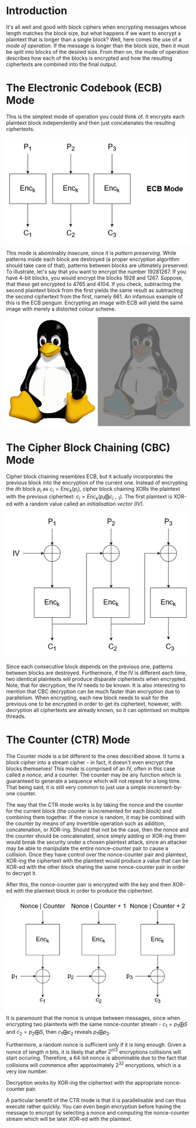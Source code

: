 # Introduction
It's all well and good with block ciphers when encrypting messages whose length matches the block size, but what happens if we want to encrypt a plaintext that is longer than a single block? Well, here comes the use of a *mode of operation*. If the message is longer than the block size, then it must be split into blocks of the desired size. From then on, the mode of operation describes how each of the blocks is encrypted and how the resulting ciphertexts are combined into the final output.

# The Electronic Codebook (ECB) Mode
This is the simplest mode of operation you could think of. It encrypts each plaintext block independently and then just concatenates the resulting ciphertexts. 

![](../Resources/Images/Block_Cipher_ECB_Encrypt.png)

This mode is abominably insecure, since it is *pattern preserving*. While patterns inside each block are destroyed (a proper encryption algorithm should take care of that), patterns between blocks are ultimately preserved. To illustrate, let's say that you want to encrypt the number 19281267. If you have 4-bit blocks, you would encrypt the blocks 1928 and 1267. Suppose, that these get encrypted to 4765 and 4104. If you check, subtracting the second plaintext block from the first yields the same result as subtracting the second ciphertext from the first, namely 661. An infamous example of this is the ECB penguin. Encrypting an image with ECB will yield the same image with merely a distorted colour scheme.

![](../Resources/Images/Block_Cipher_ECB_Penguin.png)

# The Cipher Block Chaining (CBC) Mode
Cipher block chaining resembles ECB, but it actually incorporates the previous block into the encryption of the current one. Instead of encrypting the $i$th block $p_i$ as $c_i = Enc_k(p_i)$, cipher block chaining XORs the plaintext with the previous ciphertext: $c_i = Enc_k(p_i \bigoplus c_{i-1})$. The first plaintext is XOR-ed with a random value called an *initialisation vector (IV)*.

![](../Resources/Images/Block_Cipher_CBC_Encrypt.png)

Since each consecutive block depends on the previous one, patterns between blocks are destroyed. Furthermore, if the IV is different each time, two identical plaintexts will produce disparate ciphertexts when encrypted. Note, that for decryption, the IV needs to be known. It is also interesting to mention that CBC decryption can be much faster than encryption due to parallelism. When encrypting, each new block needs to wait for the previous one to be encrypted in order to get its ciphertext, however, with decryption all ciphertexts are already known, so it can optimised on multiple threads.

# The Counter (CTR) Mode
The Counter mode is a bit different to the ones described above. It turns a block cipher into a stream cipher - in fact, it doesn't even encrypt the blocks themselves! 
This mode is comprised of an IV, often in this case called a *nonce*, and a counter. The counter may be any function which is guaranteed to generate a sequence which will not repeat for a long time. That being said, it is still very common to just use a simple increment-by-one counter. 

The way that the CTR mode works is by taking the nonce and the counter for the current block (the counter is incremented for each block) and combining them together. If the nonce is random, it may be combined with the counter by means of any invertible operation such as addition, concatenation, or XOR-ing. Should that not be the case, then the nonce and the counter should be concatenated, since simply adding or XOR-ing them would break the security under a chosen plaintext attack, since an attacker may be able to manipulate the entire nonce–counter pair to cause a collision. Once they have control over the nonce-counter pair and plaintext, XOR-ing the ciphertext with the plaintext would produce a value that can be XOR-ed with the other block sharing the same nonce-counter pair in order to decrypt it.

After this, the nonce-counter pair is encrypted with the key and then XOR-ed with the plaintext block in order to produce the ciphertext.

![](../Resources/Images/Block_Cipher_CTR_encrypt.png)

It is paramount that the nonce is unique between messages, since when encrypting two plaintexts with the same nonce-counter stream - $c_1 = p_1 \bigoplus S$ and $c_2 = p_2 \bigoplus S$, then $c_1 \bigoplus c_2$ reveals $p_1 \bigoplus p_2$.

Furthermore, a random nonce is sufficient only if it is long enough. Given a nonce of length $n$ bits, it is likely that after $2^{n/2}$ encryptions collisions will start occuring. Therefore, a 64-bit nonce is abominable due to the fact that collisions will commence after approximately $2^{32}$ encryptions, which is a very low number. 

Decryption works by XOR-ing the ciphertext with the appropriate nonce-counter pair.

A particular benefit of the CTR mode is that it is parallelisable and can thus execute rather quickly. You can even begin encryption before having the message to encrypt by selecting a nonce and computing the nonce-counter stream which will be later XOR-ed with the plaintext.